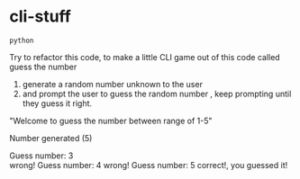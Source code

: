 # cli-stuff


```
python 
```

Try to refactor this code, to make a little CLI game out of this code called guess the number 

1. generate a random number unknown to the user
2. and prompt the user to guess the random number , keep prompting until they guess it right. 

"Welcome to guess the number between range of 1-5"

Number generated (5)

Guess number: 3  
wrong! 
Guess number: 4 
wrong! 
Guess number: 5 
correct!, you guessed it!
